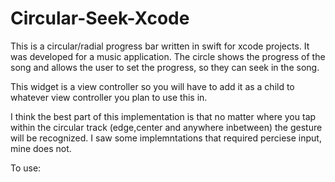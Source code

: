 # Circular-Seek-Xcode
This is a circular/radial progress bar written in swift for xcode projects. It was developed for a music application. The circle shows the progress of the song and allows the user to set the progress, so they can seek in the song.

This widget is a view controller so you will have to add it as a child to whatever view controller you plan to use this in.

I think the best part of this implementation is that no matter where you tap within the circular track (edge,center and anywhere inbetween) the gesture will be recognized. I saw some implemntations that required perciese input, mine does not.

To use:

